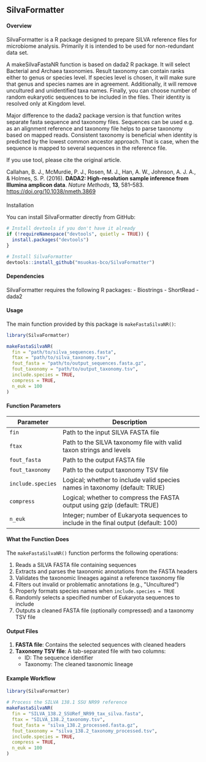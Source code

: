 ## SilvaFormatter

#### Overview

SilvaFormatter is a R package designed to prepare SILVA reference files for microbiome analysis. Primarily it is intended to be used for non-redundant data set.

A makeSilvaFastaNR function is based on dada2 R package. It will select Bacterial and Archaea taxonomies. Result taxonomy can contain ranks either to genus or species level. If species level is chosen, it will make sure that genus and species names are in agreement. Additionally, it will remove uncultured and unidentified taxa names. Finally, you can choose number of random eukaryotic sequences to be included in the files. Their identity is resolved only at Kingdom level.

Major difference to the dada2 package version is that function writes separate fasta sequence and taxonomy files. Sequences can be used e.g. as an alignment reference and taxonomy file helps to parse taxonomy based on mapped reads. Consistent taxonomy is beneficial when identity is predicted by the lowest common ancestor approach. That is case, when the sequence is mapped to several sequences in the reference file.

If you use tool, please cite the original article.

Callahan, B. J., McMurdie, P. J., Rosen, M. J., Han, A. W., Johnson, A. J. A., & Holmes, S. P. (2016). **DADA2: High-resolution sample inference from Illumina amplicon data**. *Nature Methods*, **13**, 581–583. <https://doi.org/10.1038/nmeth.3869>

#### 
Installation

You can install SilvaFormatter directly from GitHub:

``` r
# Install devtools if you don't have it already
if (!requireNamespace("devtools", quietly = TRUE)) {
  install.packages("devtools")
}

# Install SilvaFormatter
devtools::install_github("msuokas-bco/SilvaFormatter")
```

#### Dependencies

SilvaFormatter requires the following R packages: - Biostrings - ShortRead - dada2

#### Usage

The main function provided by this package is `makeFastaSilvaNR()`:

``` r
library(SilvaFormatter)

makeFastaSilvaNR(
  fin = "path/to/silva_sequences.fasta",
  ftax = "path/to/silva_taxonomy.tsv",
  fout_fasta = "path/to/output_sequences.fasta.gz",
  fout_taxonomy = "path/to/output_taxonomy.tsv",
  include.species = TRUE,
  compress = TRUE,
  n_euk = 100
)
```

#### Function Parameters

| Parameter | Description |
|---------------------------------|---------------------------------------|
| `fin` | Path to the input SILVA FASTA file |
| `ftax` | Path to the SILVA taxonomy file with valid taxon strings and levels |
| `fout_fasta` | Path to the output FASTA file |
| `fout_taxonomy` | Path to the output taxonomy TSV file |
| `include.species` | Logical; whether to include valid species names in taxonomy (default: TRUE) |
| `compress` | Logical; whether to compress the FASTA output using gzip (default: TRUE) |
| `n_euk` | Integer; number of Eukaryota sequences to include in the final output (default: 100) |

#### What the Function Does

The `makeFastaSilvaNR()` function performs the following operations:

1.  Reads a SILVA FASTA file containing sequences
2.  Extracts and parses the taxonomic annotations from the FASTA headers
3.  Validates the taxonomic lineages against a reference taxonomy file
4.  Filters out invalid or problematic annotations (e.g., "Uncultured")
5.  Properly formats species names when `include.species = TRUE`
6.  Randomly selects a specified number of Eukaryota sequences to include
7.  Outputs a cleaned FASTA file (optionally compressed) and a taxonomy TSV file

#### Output Files

1.  **FASTA file**: Contains the selected sequences with cleaned headers
2.  **Taxonomy TSV file**: A tab-separated file with two columns:
    -   ID: The sequence identifier
    -   Taxonomy: The cleaned taxonomic lineage

#### Example Workflow

``` r
library(SilvaFormatter)

# Process the SILVA 138.1 SSU NR99 reference
makeFastaSilvaNR(
  fin = "SILVA_138.2_SSURef_NR99_tax_silva.fasta",
  ftax = "SILVA_138.2_taxonomy.tsv",
  fout_fasta = "silva_138.2_processed.fasta.gz",
  fout_taxonomy = "silva_138.2_taxonomy_processed.tsv",
  include.species = TRUE,
  compress = TRUE,
  n_euk = 100
)
```
